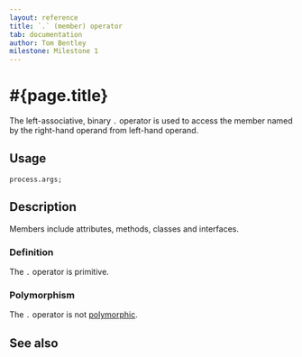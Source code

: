 ```yaml
---
layout: reference
title: `.` (member) operator
tab: documentation
author: Tom Bentley
milestone: Milestone 1
---
```


# #{page.title}

The left-associative, binary `.` operator is used to  access the member 
named by the right-hand operand from left-hand operand.

## Usage 

    process.args;

## Description

Members include attributes, methods, classes and interfaces.

### Definition

The `.` operator is primitive.

### Polymorphism

The `.` operator is not [polymorphic](/documentation/tour/language-module/#operator_polymorphism). 

## See also


